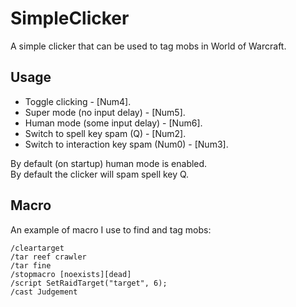 # SimpleClicker
A simple clicker that can be used to tag mobs in World of Warcraft.  

## Usage
- Toggle clicking - [Num4].  
- Super mode (no input delay) - [Num5].  
- Human mode (some input delay) - [Num6].  
- Switch to spell key spam (Q) - [Num2].  
- Switch to interaction key spam (Num0) - [Num3].  

By default (on startup) human mode is enabled.  
By default the clicker will spam spell key Q.  

## Macro
An example of macro I use to find and tag mobs:  
```
/cleartarget
/tar reef crawler
/tar fine
/stopmacro [noexists][dead]
/script SetRaidTarget("target", 6);
/cast Judgement
```
